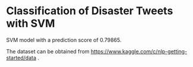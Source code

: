 # Classification of Disaster Tweets with SVM

SVM model with a prediction score of 0.79865. 

The dataset can be obtained from https://www.kaggle.com/c/nlp-getting-started/data .
